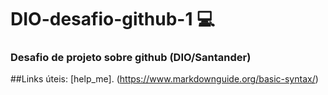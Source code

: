 # DIO-desafio-github-1 💻
### Desafio de projeto sobre github (DIO/Santander)

##Links úteis:
[help_me]. (https://www.markdownguide.org/basic-syntax/)
